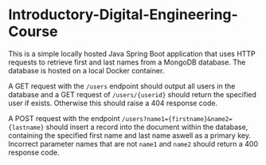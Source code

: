# Introductory-Digital-Engineering-Course
This is a simple locally hosted Java Spring Boot application that uses HTTP requests to retrieve first and last names from a MongoDB database. The database is hosted on a local Docker container.

A GET request with the `/users` endpoint should output all users in the database and a GET request of `/users/{userid}` should return the specified user if exists. Otherwise this should raise a 404 response code.

A POST request with the endpoint `/users?name1={firstname}&name2={lastname}` should insert a record into the document within the database, containing the specified first name and last name aswell as a primary key. Incorrect parameter names that are not `name1` and `name2` should return a 400 response code.
 
